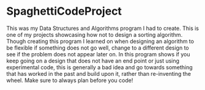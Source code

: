 # SpaghettiCodeProject
This was my Data Structures and Algorithms program I had to create. This is one of my projects showcasing how not to design a sorting algorithm. Though creating this program I learned on when designing an algorithm to be flexible if something does not go well, change to a different design to see if the problem does not appear later on. In this program shows if you keep going on a design that does not have an end point or just using experimental code, this is generally a bad idea and go towards something that has worked in the past and build upon it, rather than re-inventing the wheel. Make sure to always plan before you code!
